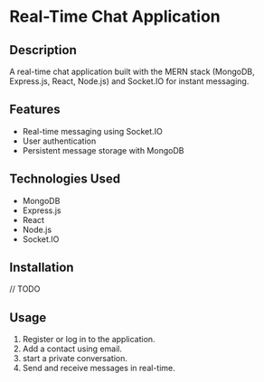 # Real-Time Chat Application

## Description

A real-time chat application built with the MERN stack (MongoDB, Express.js, React, Node.js) and Socket.IO for instant messaging.

## Features

-   Real-time messaging using Socket.IO
-   User authentication
-   Persistent message storage with MongoDB

## Technologies Used

-   MongoDB
-   Express.js
-   React
-   Node.js
-   Socket.IO

## Installation

// TODO

## Usage

1. Register or log in to the application.
2. Add a contact using email.
3. start a private conversation.
4. Send and receive messages in real-time.
